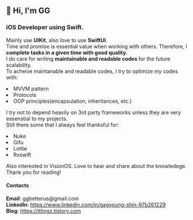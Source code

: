  <h2> 👋 Hi, I'm GG </h2>
 <h3> iOS Developer using Swift. </h3>
<p>
  Mainly use <strong>UIKit</strong>, also love to use <strong>SwiftUI</strong>.
<br>
  Time and promise is essential value when working with others. Therefore, I <strong>complete tasks in a given time with good quality.</strong>
<br>
  I do care for writing <strong>maintainable and readable codes </strong> for the future scalability.
 <br>
  To acheive maintanable and readable codes, I try to optimize my codes with:
<li>MVVM pattern</li>
<li>Protocols</li>
<li>OOP principles(encapsulation, inheritances, etc.)</li>
</p> 
<p>
I try not to depend heavily on 3rd party frameworks unless they are very essenstial to my projects. 
<br>
 Still there some that I always feel thanksful for:
<li>Nuke</li> 
<li>Gifu</li> 
<li>Lottie</li> 
<li>Rxswift</li> 
  
</p>
<p>
Also interested in VisionOS. Love to hear and share about the knowledege.  
<br>
Thank you for reading!
</p>

<p>
 <h4> Contacts  </h4>
<strong>Email</strong>: ggbetterus@gmail.com
<br>
 <strong>LinkedIn</strong>: 
 <a href = "https://www.linkedin.com/in/gagyoung-shin-97b261229/"> https://www.linkedin.com/in/gagyoung-shin-97b261229</a>
<br> 
<strong>Blog</strong>: <a href = "https://ittingz.tistory.com/">https://ittingz.tistory.com</a>
</p>
 

<!---
happyduck-git/happyduck-git is a ✨ special ✨ repository because its `README.md` (this file) appears on your GitHub profile.
You can click the Preview link to take a look at your changes.
--->
